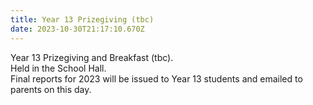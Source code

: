 ```yaml
---
title: Year 13 Prizegiving (tbc)
date: 2023-10-30T21:17:10.670Z
---
```

Year 13 Prizegiving and Breakfast (tbc).  
Held in the School Hall.  
Final reports for 2023 will be issued to Year 13 students and emailed to parents on this day.